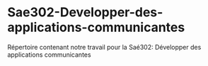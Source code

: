 # Sae302-Developper-des-applications-communicantes
Répertoire contenant notre travail pour la Saé302: Développer des applications communicantes
